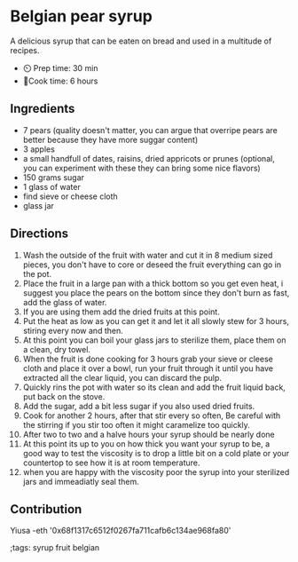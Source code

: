 # Belgian pear syrup

A delicious syrup that can be eaten on bread and used in a multitude of recipes.

- ⏲️ Prep time: 30 min
- 🍳Cook time: 6 hours

## Ingredients

- 7 pears (quality doesn't matter, you can argue that overripe pears are better because they have more suggar content)
- 3 apples 
- a small handfull of dates, raisins, dried appricots or prunes (optional, you can experiment with these they can bring some nice flavors)
- 150 grams sugar
- 1 glass of water
- find sieve or cheese cloth
- glass jar

## Directions

1. Wash the outside of the fruit with water and cut it in 8 medium sized pieces, you don't have to core or deseed the fruit everything can go in the pot.
2. Place the fruit in a large pan with a thick bottom so you get even heat, i suggest you place the pears on the bottom since they don't burn as fast, add the glass of water.
3. If you are using them add the dried fruits at this point.
4. Put the heat as low as you can get it and let it all slowly stew for 3 hours, stiring every now and then.
5. At this point you can boil your glass jars to sterilize them, place them on a clean, dry towel.
6. When the fruit is done cooking for 3 hours grab your sieve or cleese cloth and place it over a bowl, run your fruit through it until you have extracted all the clear liquid, you can discard the pulp.
7. Quickly rins the pot with water so its clean and add the fruit liquid back, put back on the stove.
8. Add the sugar, add a bit less sugar if you also used dried fruits.
9. Cook for another 2 hours, after that stir every so often, Be careful with the stirring if you stir too often it might caramelize too quickly.
10. After two to two and a halve hours your syrup should be nearly done 
11. At this point its up to you on how thick you want your syrup to be, a good way to test the viscosity is to drop a little bit on a cold plate or your countertop to see how it is at room temperature.
12. when you are happy with the viscosity poor the syrup into your sterilized jars and immeadiatly seal them.

## Contribution

Yiusa
-eth '0x68f1317c6512f0267fa711cafb6c134ae968fa80'

;tags: syrup fruit belgian 
